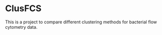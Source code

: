 # ClusFCS

This is a project to compare different clustering methods for bacterial flow cytometry data.
